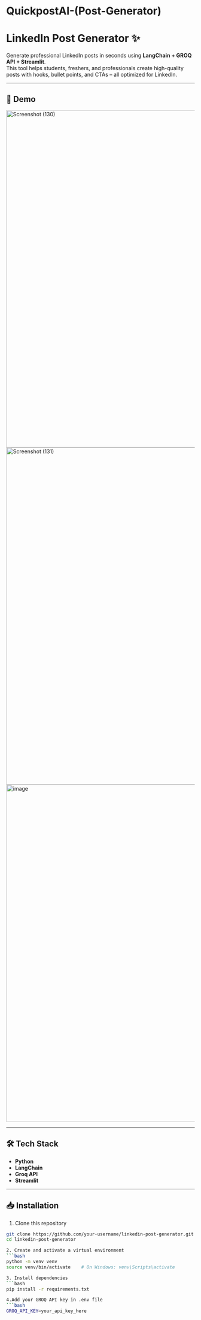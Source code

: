 # QuickpostAI-(Post-Generator)
# LinkedIn Post Generator ✨  

Generate professional LinkedIn posts in seconds using **LangChain + GROQ API + Streamlit**.  
This tool helps students, freshers, and professionals create high-quality posts with hooks, bullet points, and CTAs – all optimized for LinkedIn.  

---

## 🚀 Demo  
<img width="1920" height="900" alt="Screenshot (130)" src="https://github.com/user-attachments/assets/2917a085-f30a-4c8a-bb72-6d8e5d7ca11f" />

<img width="1920" height="900" alt="Screenshot (131)" src="https://github.com/user-attachments/assets/cda768fb-06f1-4f0e-9e92-953dfb6d4807" />


<img width="1920" height="900" alt="image" src="https://github.com/user-attachments/assets/54cce7fa-3afe-43b8-b589-c5bf428373a7" />


---

## 🛠 Tech Stack  
- **Python**  
- **LangChain**  
- **Groq API**  
- **Streamlit**  

---

## 📥 Installation  

1. Clone this repository  
```bash
git clone https://github.com/your-username/linkedin-post-generator.git
cd linkedin-post-generator

2. Create and activate a virtual environment
```bash
python -m venv venv
source venv/bin/activate    # On Windows: venv\Scripts\activate

3. Install dependencies
```bash
pip install -r requirements.txt

4.Add your GROQ API key in .env file
```bash
GROQ_API_KEY=your_api_key_here
